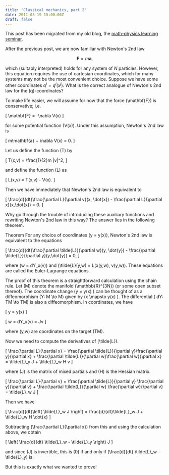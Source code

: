 ```yaml
---
title: "Classical mechanics, part 2"
date: 2011-08-19 15:00:00Z
draft: false
---
```


This post has been migrated from my old blog, the [math-physics learning seminar](https://mathphysseminar.blogspot.com/).


After the previous post, we are now familiar with Newton's 2nd law

$$
\mathbf{F} = m\mathbf{a},
$$

which (suitably interpreted) holds for any system of $N$ particles. However, this equation requires the use of cartesian coordinates, which for many systems may not be the most convenient choice. Suppose we have some other coordinates $q^i = q^i(x^j)$. What is the correct analogue of Newton's 2nd law for the \(q\)-coordinates?


To make life easier, we will assume for now that the force \(\mathbf{F}\) is conservative; i.e.

\[ \mathbf{F} = -\nabla V(x) \]

for some potential function \(V(x)\). Under this assumption, Newton's 2nd law is

\[ m\mathbf{a} + \nabla V(x) = 0. \]

Let us define the function \(T\) by

\[ T(x,v) = \frac{1}{2}m |v|^2, \]

and define the function \(L\) as

\[ L(x,v) = T(x,v) - V(x). \]

Then we have immediately that Newton's 2nd law is equivalent to

\[ \frac{d}{dt}\frac{\partial L}{\partial v}(x, \dot{x}) - \frac{\partial L}{\partial x}(x,\dot{x})  = 0. \]

Why go through the trouble of introducing these auxiliary functions and rewriting Newton's 2nd law in this way? The answer lies in the following theorem.


Theorem For any choice of coordinates \(y = y(x)\), Newton's 2nd law is equivalent to the equations

\[ \frac{d}{dt}\frac{\partial \tilde{L}}{\partial w}(y, \dot{y}) - \frac{\partial \tilde{L}}{\partial y}(y,\dot{y})  = 0, \]

where \(w = dY_x(v)\) and \(\tilde{L}(y,w) = L(x(y,w), v(y,w)\). These equations are called the Euler-Lagrange equations.


The proof of this theorem is a straightforward calculation using the chain rule. Let \(M\) denote the manifold \(\mathbb{R}^{3N}\) (or some open subset thereof). The coordinate change \(y = y(x) \) can be thought of as a diffeomorphism \(Y: M \to M\) given by \(x \mapsto y(x) \). The differential \( dY: TM \to TM\) is also a diffeomorphism. In coordinates, we have

\[ y = y(x) \]

\[ w = dY_x(v)  = Jv \]

where \(y,w\) are coordinates on the target \(TM\).


Now we need to compute the derivatives of \(\tilde{L}\).


\[ \frac{\partial L}{\partial x} = \frac{\partial \tilde{L}}{\partial y}\frac{\partial y}{\partial x} + \frac{\partial \tilde{L}}{\partial w}\frac{\partial w}{\partial x} = \tilde{L}_y J + \tilde{L}_w H v \]

where \(J\) is the matrix of mixed partials and \(H\) is the Hessian matrix.


\[ \frac{\partial L}{\partial v} = \frac{\partial \tilde{L}}{\partial y} \frac{\partial y}{\partial v} + \frac{\partial \tilde{L}}{\partial w} \frac{\partial w}{\partial v} = \tilde{L}_w J \]


Then we have

\[ \frac{d}{dt}\left( \tilde{L}_w J \right) = \frac{d}{dt}\tilde{L}_w J + \tilde{L}_w H \dot{x}  \]

Subtracting \(\frac{\partial L}{\partial x}\) from this and using the calculation above, we obtain

\[ \left( \frac{d}{dt} \tilde{L}_w - \tilde{L}_y \right) J \]

and since \(J\) is invertible, this is \(0\) if and only if \(\frac{d}{dt} \tilde{L}_w - \tilde{L}_y\) is.

But this is exactly what we wanted to prove!
